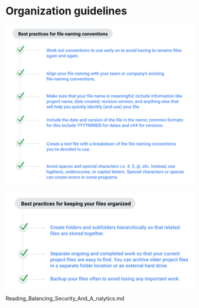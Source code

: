 # Organization guidelines

![img](img/og1.png)

![img](img/og2.png)

Reading_Balancing_Security_And_A_nalytics.md
